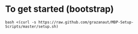 # To get started (bootstrap)

    bash <(curl -s https://raw.github.com/grazanaut/MBP-Setup-Scripts/master/setup.sh)

